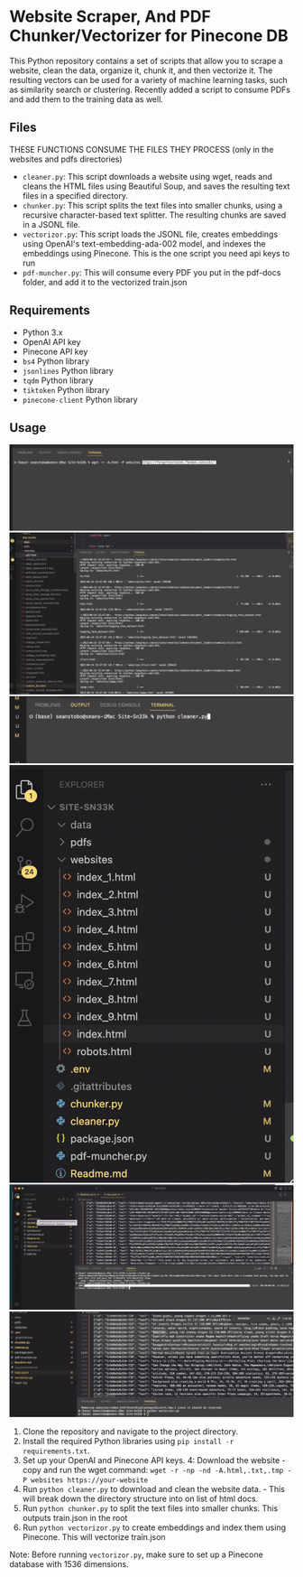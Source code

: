 # Website Scraper, And PDF Chunker/Vectorizer for Pinecone DB

This Python repository contains a set of scripts that allow you to scrape a website, clean the data, organize it, chunk it, and then vectorize it. The resulting vectors can be used for a variety of machine learning tasks, such as similarity search or clustering.
Recently added a script to consume PDFs and add them to the training data as well.

## Files
THESE FUNCTIONS CONSUME THE FILES THEY PROCESS (only in the websites and pdfs directories)

- `cleaner.py`: This script downloads a website using wget, reads and cleans the HTML files using Beautiful Soup, and saves the resulting text files in a specified directory.
- `chunker.py`: This script splits the text files into smaller chunks, using a recursive character-based text splitter. The resulting chunks are saved in a JSONL file.
- `vectorizor.py`: This script loads the JSONL file, creates embeddings using OpenAI's text-embedding-ada-002 model, and indexes the embeddings using Pinecone. This is the one script you need api keys to run
- `pdf-muncher.py`: This will consume every PDF you put in the pdf-docs folder, and add it to the vectorized train.json

## Requirements

- Python 3.x
- OpenAI API key
- Pinecone API key
- `bs4` Python library
- `jsonlines` Python library
- `tqdm` Python library
- `tiktoken` Python library
- `pinecone-client` Python library

## Usage

![Step 1](data/pdf-1.png)
![Step 2](data/pdf-2.png)
![Step 3](data/pdf-3.png)
![Step 4](data/pdf-4.png)
![Step 5](data/pdf-5.png)
![Step 6](data/pdf-6.png)

1. Clone the repository and navigate to the project directory.
2. Install the required Python libraries using `pip install -r requirements.txt`.
3. Set up your OpenAI and Pinecone API keys.
4: Download the website - copy and run the wget command: 
  `wget -r -np -nd -A.html,.txt,.tmp -P websites https://your-website`
5. Run `python cleaner.py` to download and clean the website data. - This will break down the directory structure into on list of html docs.
6. Run `python chunker.py` to split the text files into smaller chunks. This outputs train.json in the root
7. Run `python vectorizor.py` to create embeddings and index them using Pinecone. This will vectorize train.json

Note: Before running `vectorizor.py`, make sure to set up a Pinecone database with 1536 dimensions.

